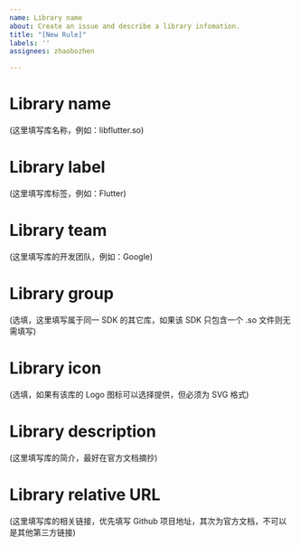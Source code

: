 ```yaml
---
name: Library name
about: Create an issue and describe a library infomation.
title: "[New Rule]"
labels: ''
assignees: zhaobozhen

---
```


# Library name
(这里填写库名称，例如：libflutter.so)

# Library label
(这里填写库标签，例如：Flutter)

# Library team
(这里填写库的开发团队，例如：Google)

# Library group
(选填，这里填写属于同一 SDK 的其它库，如果该 SDK 只包含一个 .so 文件则无需填写)

# Library icon
(选填，如果有该库的 Logo 图标可以选择提供，但必须为 SVG 格式)

# Library description
(这里填写库的简介，最好在官方文档摘抄)

# Library relative URL
(这里填写库的相关链接，优先填写 Github 项目地址，其次为官方文档，不可以是其他第三方链接)
